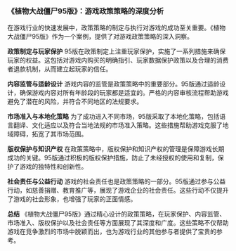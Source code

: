 ### 《植物大战僵尸95版》：游戏政策策略的深度分析

在游戏行业的快速发展中，政策策略的制定与执行对游戏的成功至关重要。《植物大战僵尸95版》作为一个案例，提供了对游戏政策策略的深入洞察。

**政策制定与玩家保护**
95版在政策制定上注重玩家保护，实施了一系列措施来确保玩家的权益。这包括对游戏内购买的明确指引、玩家数据保护政策以及合理的消费者退款机制，从而建立起玩家的信任。

**内容监管与适龄设计**
游戏内容的监管是政策策略中的重要部分。95版通过适龄设计，确保游戏内容对所有年龄段的玩家都是适宜的。严格的内容审核流程帮助游戏避免了潜在的风险，并符合不同地区的法规要求。

**市场准入与本地化策略**
为了成功进入不同市场，95版采取了本地化策略，包括语言翻译、文化适应以及符合当地法规的市场准入策略。这些措施帮助游戏克服了地域障碍，拓宽了其市场范围。

**版权保护与知识产权**
在政策策略中，版权保护和知识产权的管理是保障游戏长期成功的关键。95版通过积极的版权保护措施，防止了未经授权的使用和复制，保护了游戏的独特性和创新性。

**社会责任与公益行动**
游戏的社会责任也是政策策略的一部分。95版通过参与公益行动，如慈善捐赠、教育推广等，展现了游戏企业的社会责任。这些行动不仅提升了游戏的社会形象，也增强了玩家的正面情感。

**总结**
《植物大战僵尸95版》通过精心设计的政策策略，在玩家保护、内容监管、市场准入、版权保护以及社会责任等方面展现了其深度和广度。这些策略不仅帮助游戏在竞争激烈的市场中脱颖而出，也为游戏行业的其他参与者提供了宝贵的参考。